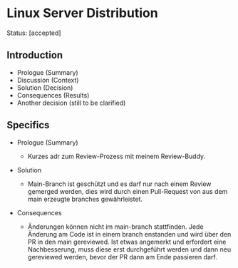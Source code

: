 # Linux Server Distribution

Status: [accepted]

## Introduction

- Prologue (Summary)
- Discussion (Context)
- Solution (Decision)
- Consequences (Results)
- Another decision (still to be clarified)

## Specifics

- Prologue (Summary)

  - Kurzes adr zum Review-Prozess mit meinem Review-Buddy.

- Solution
  - Main-Branch ist geschützt und es darf nur nach einem Review gemerged werden, dies wird durch einen Pull-Request von aus dem main erzeugte branches gewährleistet.

- Consequences
  - Änderungen können nicht im main-branch stattfinden. Jede Änderung am Code ist in einem branch enstanden und wird über den PR in den main gereviewed. Ist etwas angemerkt und erfordert eine Nachbesserung, muss diese erst durchgeführt werden und dann neu gereviewed werden, bevor der PR dann am Ende passieren darf.